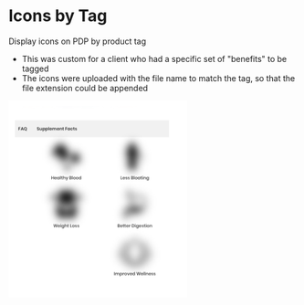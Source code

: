 # Icons by Tag
Display icons on PDP by product tag 
- This was custom for a client who had a specific set of "benefits" to be tagged
- The icons were uploaded with the file name to match the tag, so that the file extension could be appended

![Screenshot of Tagged Icons](/demo/icons.png)
